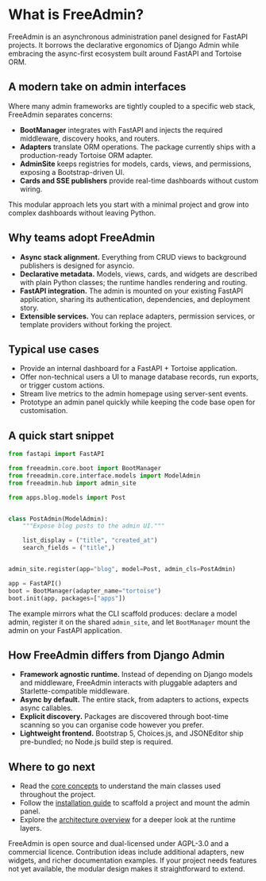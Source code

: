 # What is FreeAdmin?

FreeAdmin is an asynchronous administration panel designed for FastAPI projects. It borrows the declarative ergonomics of Django Admin while embracing the async-first ecosystem built around FastAPI and Tortoise ORM.


## A modern take on admin interfaces

Where many admin frameworks are tightly coupled to a specific web stack, FreeAdmin separates concerns:

* **BootManager** integrates with FastAPI and injects the required middleware, discovery hooks, and routers.
* **Adapters** translate ORM operations. The package currently ships with a production-ready Tortoise ORM adapter.
* **AdminSite** keeps registries for models, cards, views, and permissions, exposing a Bootstrap-driven UI.
* **Cards and SSE publishers** provide real-time dashboards without custom wiring.

This modular approach lets you start with a minimal project and grow into complex dashboards without leaving Python.


## Why teams adopt FreeAdmin

* **Async stack alignment.** Everything from CRUD views to background publishers is designed for asyncio.
* **Declarative metadata.** Models, views, cards, and widgets are described with plain Python classes; the runtime handles rendering and routing.
* **FastAPI integration.** The admin is mounted on your existing FastAPI application, sharing its authentication, dependencies, and deployment story.
* **Extensible services.** You can replace adapters, permission services, or template providers without forking the project.


## Typical use cases

* Provide an internal dashboard for a FastAPI + Tortoise application.
* Offer non-technical users a UI to manage database records, run exports, or trigger custom actions.
* Stream live metrics to the admin homepage using server-sent events.
* Prototype an admin panel quickly while keeping the code base open for customisation.


## A quick start snippet

```python
from fastapi import FastAPI

from freeadmin.core.boot import BootManager
from freeadmin.core.interface.models import ModelAdmin
from freeadmin.hub import admin_site

from apps.blog.models import Post


class PostAdmin(ModelAdmin):
    """Expose blog posts to the admin UI."""

    list_display = ("title", "created_at")
    search_fields = ("title",)


admin_site.register(app="blog", model=Post, admin_cls=PostAdmin)

app = FastAPI()
boot = BootManager(adapter_name="tortoise")
boot.init(app, packages=["apps"])
```

The example mirrors what the CLI scaffold produces: declare a model admin, register it on the shared `admin_site`, and let `BootManager` mount the admin on your FastAPI application.


## How FreeAdmin differs from Django Admin

* **Framework agnostic runtime.** Instead of depending on Django models and middleware, FreeAdmin interacts with pluggable adapters and Starlette-compatible middleware.
* **Async by default.** The entire stack, from adapters to actions, expects async callables.
* **Explicit discovery.** Packages are discovered through boot-time scanning so you can organise code however you prefer.
* **Lightweight frontend.** Bootstrap 5, Choices.js, and JSONEditor ship pre-bundled; no Node.js build step is required.


## Where to go next

* Read the [core concepts](core-concepts-and-terminology.md) to understand the main classes used throughout the project.
* Follow the [installation guide](installation-and-cli.md) to scaffold a project and mount the admin panel.
* Explore the [architecture overview](architecture-overview.md) for a deeper look at the runtime layers.

FreeAdmin is open source and dual-licensed under AGPL-3.0 and a commercial licence. Contribution ideas include additional adapters, new widgets, and richer documentation examples. If your project needs features not yet available, the modular design makes it straightforward to extend.

